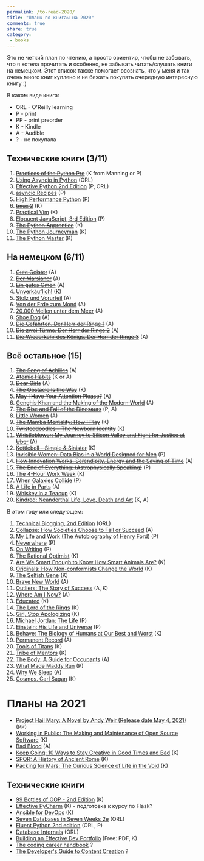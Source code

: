 ```yaml
---
permalink: /to-read-2020/
title: "Планы по книгам на 2020"
comments: true
share: true
category:
 - books
---
```


Это не четкий план по чтению, а просто ориентир, чтобы не забывать, что я хотела прочитать и особенно,
не забывать читать/слушать книги на немецком.
Этот список также помогает осознать, что у меня и так очень много книг куплено и не бежать покупать очередную интересную книгу :)


В каком виде книга:

* ORL - O'Reilly learning
* P - print
* PP - print preorder
* K - Kindle
* A - Audible
* ? - не покупала

## Технические книги (3/11)

1. [~~Practices of the Python Pro~~](https://www.amazon.com/Practices-Python-Pro-Dane-Hillard/dp/1617296082/) (K from Manning or P)
2. [Using Asyncio in Python](https://www.amazon.com/Using-Asyncio-Python-Understanding-Asynchronous/dp/1492075337/) (ORL)
3. [Effective Python 2nd Edition](https://www.amazon.com/Effective-Python-Specific-Software-Development/dp/0134853989/) (P, ORL)
4. [asyncio Recipes](https://www.amazon.com/asyncio-Recipes-Mohamed-Mustapha-Tahrioui/dp/1484244001/) (P)
5. [High Performance Python](https://www.amazon.com/High-Performance-Python-Performant-Programming/dp/1449361595/) (P)
6. [~~tmux 2~~](https://www.amazon.com/tmux-2-Productive-Mouse-Free-Development-ebook/dp/B01N9HBR3D/) (K)
7. [Practical Vim](https://www.amazon.com/Practical-Vim-Edit-Speed-Thought-ebook/dp/B018T6ZVPK/) (K)
8. [Eloquent JavaScript, 3rd Edition](https://www.amazon.com/Eloquent-JavaScript-3rd-Introduction-Programming/dp/1593279507/) (P)
9. [~~The Python Apprentice~~](https://leanpub.com/python-apprentice) (K)
10. [The Python Journeyman](https://leanpub.com/python-journeyman) (K)
11. [The Python Master](https://leanpub.com/python-master) (K)

## На немецком (6/11)

1. [~~Gute Geister~~](https://www.amazon.com/Gute-Geister-German-Kathryn-Stockett-ebook/dp/B004YHUBN6/) (A)
2. [~~Der Marsianer~~](https://www.amazon.com/Marsianer-Roman-German-Andy-Weir-ebook/dp/B00KG5VKK8/) (A)
3. [~~Ein gutes Omen~~](https://www.amazon.com/Ein-gutes-Omen-v%C3%B6llig-Hexen-Roman-ebook/dp/B009FYS17G/) (A)
4. [Unverkäuflich!](https://www.amazon.com/Unverk%C3%A4uflich-Schulabbrecher-Fussballprofi-Weltunternehmer-Geschichte-ebook/dp/B0096RJ2G6/) (K)
5. [Stolz und Vorurteil](https://www.amazon.com/Stolz-Vorurteil-Fischer-Klassik-German-ebook/dp/B071K333Y5/) (A)
6. [Von der Erde zum Mond](https://www.audible.com/pd/Von-der-Erde-zum-Mond-Audiobook/B00TKND5CS) (A)
7. [20.000 Meilen unter dem Meer](https://www.audible.com/pd/20000-Meilen-unter-dem-Meer-Audiobook/B00TVNWZ00) (A)
8. [Shoe Dog](https://www.audible.com/pd/Shoe-Dog-Audiobook/3960923945) (A)
9. [~~Die Gefährten. Der Herr der Ringe 1~~](https://www.audible.com/search?keywords=Der+Herr+der+Ringe&ref=a_search_t1_header_search) (A)
10. [~~Die zwei Türme. Der Herr der Ringe 2~~](https://www.audible.com/search?keywords=Der+Herr+der+Ringe&ref=a_search_t1_header_search) (A)
11. [~~Die Wiederkehr des Königs. Der Herr der Ringe 3~~](https://www.audible.com/search?keywords=Der+Herr+der+Ringe&ref=a_search_t1_header_search) (A)

## Всё остальное (15)

1. [~~The Song of Achilles~~](https://www.amazon.com/Song-Achilles-Madeline-Miller-ebook/dp/B005FPWUSA/) (A)
2. [~~Atomic Habits~~](https://www.amazon.com/Atomic-Habits-Proven-Build-Break-ebook/dp/B01N5AX61W/) (K or A)
3. [~~Dear Girls~~](https://www.amazon.com/Dear-Girls-Intimate-Untold-Secrets-ebook/dp/B07PZ4H1N2/) (A)
4. [~~The Obstacle Is the Way~~](https://www.amazon.com/Obstacle-Way-Timeless-Turning-Triumph-ebook/dp/B00G3L1B8K/) (K)
5. [~~May I Have Your Attention Please?~~](https://www.amazon.com/May-Have-Your-Attention-Please-ebook/dp/B005LBXRB2/) (A)
6. [~~Genghis Khan and the Making of the Modern World~~](https://www.amazon.com/Genghis-Khan-Making-Modern-World-ebook/dp/B000FCK206/) (A)
7. [~~The Rise and Fall of the Dinosaurs~~](https://www.amazon.com/Rise-Fall-Dinosaurs-History-Their/dp/0062490435/) (P, A)
8. [~~Little Women~~](https://www.amazon.com/Little-Women-Louisa-May-Alcott-ebook/dp/B07QKDJP87/) (A)
9. [~~The Mamba Mentality: How I Play~~](https://www.amazon.com/gp/product/B07DC3WRKT/) (K)
10. [~~Twisteddoodles – The Newborn Identity~~](https://www.amazon.com/gp/product/1848272588/) (K)
11. [~~Whistleblower: My Journey to Silicon Valley and Fight for Justice at Uber~~](https://www.amazon.com/gp/product/B07T8TDM8S/) (A)
12. [~~Kettlebell - Simple & Sinister~~](https://www.amazon.com/gp/product/B00GF2HP9G/) (K)
13. [~~Invisible Women: Data Bias in a World Designed for Men~~](https://www.amazon.com/gp/product/1419729071/) (P)
14. [~~How Innovation Works: Serendipity, Energy and the Saving of Time~~](https://www.amazon.com/How-Innovation-Works-Flourishes-Freedom/dp/0062916599/) (A)
15. [~~The End of Everything: (Astrophysically Speaking)~~](https://www.amazon.com/gp/product/198210354X/) (P)
16. [The 4-Hour Work Week](https://www.amazon.com/4-Hour-Work-Week-Escape-Anywhere-ebook/dp/B006X0M2TS/) (K)
17. [When Galaxies Collide](https://www.amazon.com/gp/product/052287651X/) (P)
18. [A Life in Parts](https://www.amazon.com/Life-Parts-Bryan-Cranston-ebook/dp/B00V3KJZMK/) (A)
19. [Whiskey in a Teacup](https://www.amazon.com/Whiskey-Teacup-Reese-Witherspoon-ebook/dp/B07CRLZBRC/) (K)
20. [Kindred: Neanderthal Life, Love, Death and Art](https://www.amazon.com/Kindred-Neanderthal-Life-Love-Death-ebook/dp/B07YLYHBVF/) (K, A)


В этом году или следующем:

1. [Technical Blogging, 2nd Edition](https://www.amazon.com/Technical-Blogging-Amplify-Your-Influence/dp/1680506471/) (ORL)
2. [Collapse: How Societies Choose to Fail or Succeed](https://www.amazon.com/Collapse-Societies-Choose-Fail-Succeed/dp/B00P2QCN2U/) (A)
3. [My Life and Work (The Autobiography of Henry Ford)](https://www.amazon.com/My-Life-Work-Henry-Ford-ebook/dp/B06Y3KZ8YP/) (P)
4. [Neverwhere](https://www.amazon.com/Neverwhere-Authors-Preferred-Neil-Gaiman/dp/0062459082/) (P)
5. [On Writing](https://www.amazon.com/Writing-10th-Anniversary-Memoir-Craft/dp/1439156816/) (P)
6. [The Rational Optimist](https://www.amazon.com/Rational-Optimist-Prosperity-Evolves-P-s-ebook/dp/B003QP4BJM/) (K)
7. [Are We Smart Enough to Know How Smart Animals Are?](https://www.amazon.com/Are-Smart-Enough-Know-Animals-ebook/dp/B016APOCRA/) (K)
8. [Originals: How Non-conformists Change the World](https://www.amazon.com/Originals-How-Non-conformists-Change-World-ebook/dp/B01626YWJ0/) (K)
9. [The Selfish Gene](https://www.amazon.com/Selfish-Gene-Anniversary-Landmark-Science-ebook/dp/B01GI5F2FS/) (K)
10. [Brave New World](https://www.amazon.com/Brave-New-World-Aldous-Huxley-ebook/dp/B0031R5K6S/) (A)
11. [Outliers: The Story of Success](https://www.amazon.com/Outliers-Story-Success-Malcolm-Gladwell-ebook/dp/B00FOR2FKW/) (A, K)
12. [Where Am I Now?](https://www.amazon.com/Where-Am-Now-Girlhood-Accidental-ebook/dp/B01CFC66X0/) (A)
13. [Educated](https://www.amazon.com/Educated-international-bestselling-Tara-Westover-ebook/dp/B07142R12X/) (K)
14. [The Lord of the Rings](https://www.amazon.com/gp/product/B002RI9176/) (K)
15. [Girl, Stop Apologizing](https://www.amazon.com/Girl-Stop-Apologizing-Shame-Free-Embracing-ebook/dp/B07DT7VJ8T/) (K)
16. [Michael Jordan: The Life](https://www.amazon.com/Michael-Jordan-Life-Roland-Lazenby/dp/0316194778/) (P)
17. [Einstein: His Life and Universe](https://www.amazon.com/Einstein-Life-Universe-Walter-Isaacson/dp/0743264746/) (P)
18. [Behave: The Biology of Humans at Our Best and Worst](https://www.amazon.com/Behave-Biology-Humans-Best-Worst-ebook/dp/B01A7YX4TW/) (K)
19. [Permanent Record](https://www.amazon.com/Permanent-Record-Edward-Snowden-ebook/dp/B07STQPGH6/) (A)
20. [Tools of Titans](https://www.amazon.com/Tools-Titans-Billionaires-World-Class-Performers-ebook/dp/B01HSMRWNU/) (K)
21. [Tribe of Mentors](https://www.amazon.com/Tribe-Mentors-Short-Advice-World-ebook/dp/B071KJ7PTB/) (K)
22. [The Body: A Guide for Occupants](https://www.amazon.com/Body-Guide-Occupants-Bill-Bryson-ebook/dp/B07MCVWXDK/) (A)
23. [What Made Maddy Run](https://www.amazon.com/What-Made-Maddy-Run-All-American/dp/0316356522/) (P)
24. [Why We Sleep](https://www.amazon.com/Why-We-Sleep-Science-Dreams-ebook/dp/B06Y649387/) (A)
25. [Cosmos. Carl Sagan](https://www.amazon.com/gp/product/B004W0HZN4/) (K)

# Планы на 2021

* [Project Hail Mary: A Novel by Andy Weir (Release date May 4, 2021)](https://www.amazon.com/gp/product/0593135202/) (PP)
* [Working in Public: The Making and Maintenance of Open Source Software](https://www.amazon.com/Working-Public-Making-Maintenance-Software-ebook/dp/B08BDGXVK9) (K)
* [Bad Blood](https://www.amazon.com/gp/product/B07BMCMS5L/) (A)
* [Keep Going: 10 Ways to Stay Creative in Good Times and Bad](https://www.amazon.com/gp/product/B07GNWXTKV/) (K)
* [SPQR: A History of Ancient Rome](https://www.amazon.com/SPQR-History-Ancient-Mary-Beard-ebook/dp/B014T9HKN2/) (K)
* [Packing for Mars: The Curious Science of Life in the Void](https://smile.amazon.com/Packing-Mars-Curious-Science-Life-ebook/dp/B003YJEXUM/) (K)

## Технические книги

* [99 Bottles of OOP - 2nd Edition](https://sandimetz.com/99bottles) (K)
* [Effective PyCharm](https://www.amazon.com/Effective-PyCharm-Hands-Approach-Treading/dp/1095212532/) (K) - подготовка к курсу по Flask?
* [Ansible for DevOps](https://leanpub.com/ansible-for-devops) (K)
* [Seven Databases in Seven Weeks 2e](https://www.amazon.com/gp/product/1680502530) (ORL)
* [Fluent Python 2nd edition](https://www.amazon.com/Fluent-Python-Concise-Effective-Programming-dp-1492056359/dp/1492056359/) (ORL, P)
* [Database Internals](https://www.amazon.com/gp/product/1492040347/) (ORL)
* [Building an Effective Dev Portfolio](https://joshwcomeau.com/effective-portfolio/) (Free: PDF, K)
* [The coding career handbook](https://www.learninpublic.org/) ?
* [The Developer's Guide to Content Creation](https://www.developersguidetocontent.com/) ?

